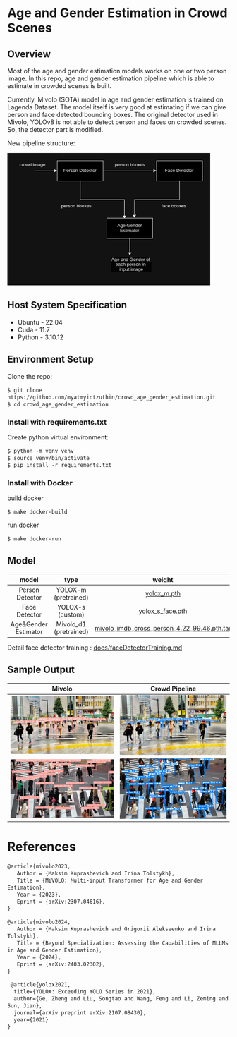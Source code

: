 # Age and Gender Estimation in Crowd Scenes

## Overview
Most of the age and gender estimation models works on one or two person image. In this repo, age and gender estimation pipeline which is able to estimate in crowded scenes is built.

Currently, Mivolo (SOTA) model in age and gender estimation is trained on Lagenda Dataset. The model itself is very good at estimating if we can give person and face detected bounding boxes. The original detector used in Mivolo, YOLOv8 is not able to detect person and faces on crowded scenes.
So, the detector part is modified.

New pipeline structure:

<img src="assets/pipeline.png" width='460' height='300'/> 

## Host System Specification
* Ubuntu - 22.04
* Cuda - 11.7
* Python - 3.10.12

## Environment Setup

Clone the repo:
```
$ git clone https://github.com/myatmyintzuthin/crowd_age_gender_estimation.git
$ cd crowd_age_gender_estimation
```
### Install with requirements.txt
Create python virtual environment:
```
$ python -m venv venv
$ source venv/bin/activate
$ pip install -r requirements.txt
```

### Install with Docker
build docker
```
$ make docker-build
```
run docker
```
$ make docker-run
```

## Model 

| model | type  | weight |
| :---: | :---: | :----: |
| Person Detector | YOLOX-m (pretrained) | [yolox_m.pth](https://github.com/Megvii-BaseDetection/YOLOX/releases/download/0.1.1rc0/yolox_m.pth) | 
| Face Detector | YOLOX-s (custom) | [yolox_s_face.pth]() | 
| Age&Gender Estimator | Mivolo_d1 (pretrained) | [mivolo_imdb_cross_person_4.22_99.46.pth.tar](https://drive.google.com/file/d/11i8pKctxz3wVkDBlWKvhYIh7kpVFXSZ4/view?usp=drive_link) | 

Detail face detector training : [docs/faceDetectorTraining.md](docs/faceDetectorTraining.md)


## Sample Output
| Mivolo | Crowd Pipeline |   
| :---:  | :---: | 
| <img src="assets/japan1_mivolo.jpg"/> | <img src="assets/japan1_pipeline.png"/>   |
| <img src="assets/japan4_mivolo.jpg"/> | <img src="assets/japan4_pipeline.png"/>      |

# References

```
@article{mivolo2023,
   Author = {Maksim Kuprashevich and Irina Tolstykh},
   Title = {MiVOLO: Multi-input Transformer for Age and Gender Estimation},
   Year = {2023},
   Eprint = {arXiv:2307.04616},
}
```
```
@article{mivolo2024,
   Author = {Maksim Kuprashevich and Grigorii Alekseenko and Irina Tolstykh},
   Title = {Beyond Specialization: Assessing the Capabilities of MLLMs in Age and Gender Estimation},
   Year = {2024},
   Eprint = {arXiv:2403.02302},
}
```
```
 @article{yolox2021,
  title={YOLOX: Exceeding YOLO Series in 2021},
  author={Ge, Zheng and Liu, Songtao and Wang, Feng and Li, Zeming and Sun, Jian},
  journal={arXiv preprint arXiv:2107.08430},
  year={2021}
}
```




